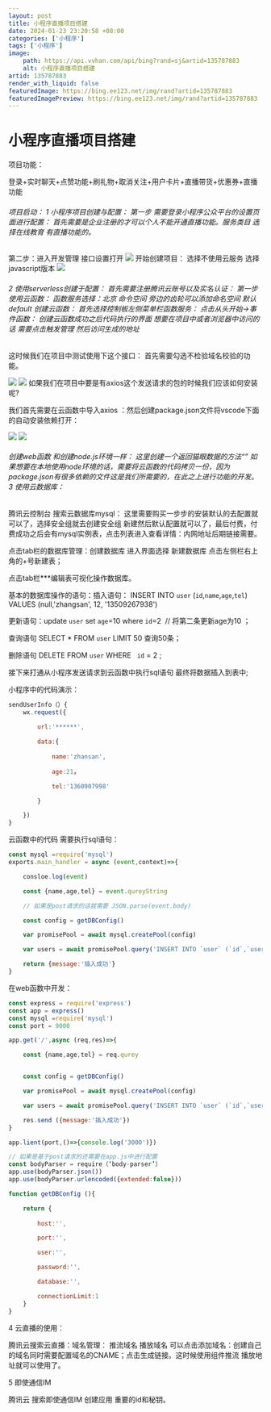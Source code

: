 ```yaml
---
layout: post
title: 小程序直播项目搭建
date: 2024-01-23 23:20:58 +08:00
categories: ['小程序']
tags: ['小程序']
image:
    path: https://api.vvhan.com/api/bing?rand=sj&artid=135787883
    alt: 小程序直播项目搭建
artid: 135787883
render_with_liquid: false
featuredImage: https://bing.ee123.net/img/rand?artid=135787883
featuredImagePreview: https://bing.ee123.net/img/rand?artid=135787883
---
```


# 小程序直播项目搭建

项目功能：
  
登录+实时聊天+点赞功能+刷礼物+取消关注+用户卡片+直播带货+优惠券+直播功能

###### 项目启动： 1 小程序项目创建与配置： 第一步 需要登录小程序公众平台的设置页面进行配置： 首先需要是企业注册的才可以个人不能开通直播功能。服务类目 选择在线教育 有直播功能的。

第二步：进入开发管理 接口设置打开
![](https://i-blog.csdnimg.cn/blog_migrate/9f166e1e111c6ce00c839c0e37c27f8a.png)
开始创建项目： 选择不使用云服务 选择javascript版本
![](https://i-blog.csdnimg.cn/blog_migrate/a5bb78fd3489c8c666f090b43dfb72ce.png)

###### 2 使用serverless创建于配置： 首先需要注册腾讯云账号以及实名认证： 第一步 使用云函数： 函数服务选择：北京 命令空间 旁边的齿轮可以添加命名空间 默认default 创建云函数： 首先选择控制板左侧菜单栏函数服务： 点击从头开始->事件函数： 创建云函数成功之后代码执行的界面 想要在项目中或者浏览器中访问的话 需要点击触发管理 然后访问生成的地址

这时候我们在项目中测试使用下这个接口： 首先需要勾选不检验域名校验的功能。
  
![](https://i-blog.csdnimg.cn/blog_migrate/a448c129f097b8b9f710fff384854723.png)
![](https://i-blog.csdnimg.cn/blog_migrate/b157f3a7e117953d39164612eb98a9a4.png)
如果我们在项目中要是有axios这个发送请求的包的时候我们应该如何安装呢?
  
我们首先需要在云函数中导入axios ：然后创建package.json文件将vscode下面的自动安装依赖打开：
  
![](https://i-blog.csdnimg.cn/blog_migrate/2278171c22373b58ff7ddfaf90735ea2.png)
![](https://i-blog.csdnimg.cn/blog_migrate/92f47ec9907be8dce1c5880ae18ff0b2.png)

###### 创建web函数 和创建node.js环境一样： 这里创建一个返回猫眼数据的方法“” 如果想要在本地使用node环境的话，需要将云函数的代码拷贝一份，因为package.json有很多依赖的文件这是我们所需要的，在此之上进行功能的开发。 3 使用云数据库：

腾讯云控制台 搜索云数据库mysql： 这里需要购买一步步的安装默认的去配置就可以了，选择安全组就去创建安全组 新建然后默认配置就可以了，最后付费，付费成功之后会有mysql实例表，点击列表进入查看详情：内网地址后期链接需要。
  
点击tab栏的数据库管理：创建数据库 进入界面选择 新建数据库 点击左侧栏右上角的+号新建表；
  
点击tab栏***编辑表可视化操作数据库。
  
基本的数据库操作的语句：插入语句： INSERT INTO `user` (`id`,`name`,`age`,`tel`) VALUES (null,'zhangsan', 12, '13509267938')
  
更新语句：update `user` set `age`=10 where `id`=2  // 将第二条更新age为10 ；
  
查询语句 SELECT * FROM `user` LIMIT 50 查询50条；
  
删除语句 DELETE FROM `user` WHERE   `id` = 2 ;
  
接下来打通从小程序发送请求到云函数中执行sql语句 最终将数据插入到表中;
  
小程序中的代码演示：

```javascript
sendUserInfo（）{
    wx.request({

        url:'******',
        
        data:{
        
            name:'zhansan',
        
            age:21，

            tel:'1360907998'

        }

    })
}
```

云函数中的代码 需要执行sql语句：

```javascript
const mysql =require('mysql')
exports.main_handler = async (event,context)=>{

    consloe.log(event)

    const {name,age,tel} = event.qureyString

    // 如果是post请求的话就需要 JSON.parse(event.body)

    const config = getDBConfig()

    var promisePool = await mysql.createPool(config)

    var users = await promisePool.query('INSERT INTO `user` (`id`,`username`,`password`,`age`,`tel`) VALUES(?,?,?,?)',[null,name,age,tel])

    return {message:'插入成功'}
}
```

在web函数中开发：

```javascript
const express = require('express')
const app = express()
const mysql =require('mysql')
const port = 9000

app.get('/',async (req,res)=>{

    const {name,age,tel} = req.qurey


    const config = getDBConfig()

    var promisePool = await mysql.createPool(config)

    var users = await promisePool.query('INSERT INTO `user` (`id`,`username`,`password`,`age`,`tel`) VALUES(?,?,?,?)',[null,name,age,tel])

    res.send ({message:'插入成功'})
}

app.lient(port,()=>{console.log('3000')})

// 如果是基于post请求的还需要在app.js中进行配置
const bodyParser = require（‘body-parser’）
app.use(bodyParser.json())
app.use(bodyParser.urlencoded({extended:false}))

function getDBConfig (){

    return {
        
        host:'',

        port:'',

        user:'',

        password:'',

        database:'',

        connectionLimit:1
    }
}
```

4 云直播的使用：
  
腾讯云搜索云直播：域名管理： 推流域名 播放域名 可以点击添加域名：创建自己的域名同时需要配置域名的CNAME；点击生成链接。这时候使用组件推流 播放地址就可以使用了。
  
  
5 即使通信IM
  
腾讯云 搜索即使通信IM 创建应用 重要的id和秘钥。